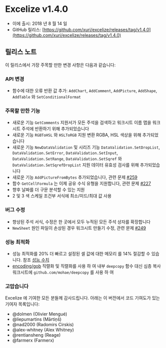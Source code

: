 # Excelize v1.4.0

* 이에 출시: 2018 년 8 월 14 일
* GitHub 릴리스: [https://github.com/xuri/excelize/releases/tag/v1.4.0](https://github.com/xuri/excelize/releases/tag/v1.4.0)

## 릴리스 노트

이 릴리스에서 가장 주목할 만한 변경 사항은 다음과 같습니다:

### API 변경

* 함수에 대한 오류 반환 값 추가: `AddChart`, `AddComment`, `AddPicture`, `AddShape`, `AddTable` 와 `SetConditionalFormat`

### 주목할 만한 기능

* 새로운 기능 `GetComments` 지원서가 모든 주석을 검색하고 워크시트 이름 맵을 워크시트 주석에 반환하기 위해 추가되었습니다
* 새로운 기능 `RGBToHSL` 와 `HSLToRGB` 지원 변환 RGBA, HSL 색상을 위해 추가되었습니다
* 새로운 기능 `NewDataValidation` 및 시리즈 기능 `DataValidation.SetDropList`, `DataValidation.SetError`, `DataValidation.SetInput`, `DataValidation.SetRange`, `DataValidation.SetSqref` 와 `DataValidation.SetSqrefDropList` 지원 데이터 유효성 검사를 위해 추가되었습니다
* 새로운 기능 `AddPictureFromBytes` 추가되었습니다, 관련 문제 [#259](https://github.com/xuri/excelize/issues/259)
* 함수 `GetCellFormula` 는 이제 공유 수식 유형을 지원합니다, 관련 문제 [#227](https://github.com/xuri/excelize/issues/227)
* 향후 날짜를 더 구문 분석할 수 있는 지원
* 2 및 3 색 스케일 조건부 서식에 최소/미드/최대 값 사용

### 버그 수정

* 향상된 주석 서식, 수정은 한 곳에서 모두 누적된 모든 주석 상자를 확장합니다
* `NewSheet` 원인 파일이 손상된 경우 워크시트 만들기 수정, 관련 문제 [#249](https://github.com/xuri/excelize/issues/249)

### 성능 최적화

* 성능 최적화를 20% 더 빠르고 설정된 셀 값에 대한 메모리 를 14% 절감할 수 있습니다. 참조 [성능 수치](https://github.com/xuri/excelize/wiki#performance-figures)
* [encoding/gob](https://go.dev/blog/gob) 직렬화 및 직렬화를 사용 하 여 내부 `deepcopy` 함수 대신 심층 복사 워크시트에 `github.com/mohae/deepcopy` 를 사용 하 여

### 고맙습니다

Excelize 에 기여한 모든 분들께 감사드립니다. 아래는 이 버전에서 코드 기여도가 있는 기여자 목록입니다:

* @dolmen (Olivier Mengué)
* @liepumartins (Mārtiņš)
* @nad2000 (Radomirs Cirskis)
* @alex-whitney (Alex Whitney)
* @rentiansheng (Reage)
* @farmerx (Farmerx)
